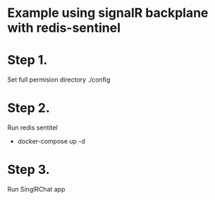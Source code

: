 # Example using signalR backplane with redis-sentinel

# Step 1.
Set full permision directory ./config

# Step 2.
Run redis sentitel
- docker-compose up -d

# Step 3.
Run SinglRChat app
